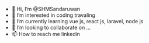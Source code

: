 - 👋 Hi, I’m @SHMSandaruwan
- 👀 I’m interested in coding travaling 
- 🌱 I’m currently learning vue js, react js, laravel, node js
- 💞️ I’m looking to collaborate on ...
- 📫 How to reach me linkedin

<!---
SHMSandaruwan/SHMSandaruwan is a ✨ special ✨ repository because its `README.md` (this file) appears on your GitHub profile.
You can click the Preview link to take a look at your changes.
--->
